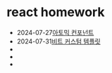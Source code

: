 # react homework

-   2024-07-27[아토믹 컨포넌트](https://github.com/ldd0702/homework-react/blob/main/src/README.md)
-   2024-07-31[비트 커스텀 템플릿](https://github.com/ldd0702/homework-react/edit/main/vite-custom-template/README.md)
-
-
-
